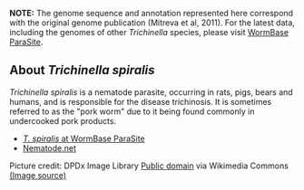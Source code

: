 
**NOTE:** The genome sequence and annotation represented here correspond
with the original genome publication (Mitreva et al, 2011). For the
latest data, including the genomes of other *Trichinella* species,
please visit [WormBase ParaSite](https://parasite.wormbase.org/Trichinella_spiralis_prjna12603).

About *Trichinella spiralis*
----------------------------

*Trichinella spiralis* is a nematode parasite, occurring in rats, pigs,
bears and humans, and is responsible for the disease trichinosis. It is
sometimes referred to as the \"pork worm\" due to it being found
commonly in undercooked pork products.

-   [*T. spiralis* at WormBase
    ParaSite](https://parasite.wormbase.org/Trichinella_spiralis_prjna12603)
-   [Nematode.net](http://nematode.net)

Picture credit:
DPDx Image Library [Public domain](https://commons.wikimedia.org/wiki/Main_Page) via Wikimedia Commons [(Image source)](https://commons.wikimedia.org/wiki/File:Trichinella_larv1_DPDx.JPG)
